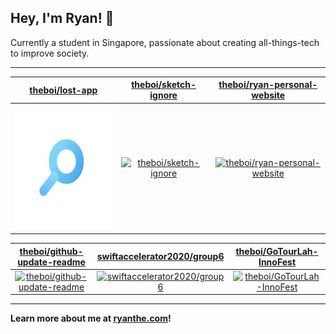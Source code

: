## Hey, I'm Ryan! 👋

Currently a student in Singapore, passionate about creating all-things-tech to improve society.

---

| [theboi/lost-app](https://github.com/theboi/lost-app) | [theboi/sketch-ignore](https://github.com/theboi/sketch-ignore) | [theboi/ryan-personal-website](https://github.com/theboi/ryan-personal-website) |
| :-: | :-: | :-: |
| <a href="https://github.com/theboi/lost-app"><img src="https://github.com/theboi/lost-app/raw/main/DISPLAY.jpg" alt="theboi/lost-app" title="theboi/lost-app" width="200" height="200"></a> | <a href="https://github.com/theboi/sketch-ignore"><img src="https://github.com/theboi/theboi/raw/main/DISPLAY.jpg" alt="theboi/sketch-ignore" title="theboi/sketch-ignore" width="200" height="200"></a> | <a href="https://github.com/theboi/ryan-personal-website"><img src="https://github.com/theboi/theboi/raw/main/DISPLAY.jpg" alt="theboi/ryan-personal-website" title="theboi/ryan-personal-website" width="200" height="200"></a> |

| [theboi/github-update-readme](https://github.com/theboi/github-update-readme) | [swiftaccelerator2020/group6](https://github.com/swiftaccelerator2020/group6) | [theboi/GoTourLah-InnoFest](https://github.com/theboi/GoTourLah-InnoFest) |
| :-: | :-: | :-: |
| <a href="https://github.com/theboi/github-update-readme"><img src="https://github.com/theboi/github-update-readme/raw/main/DISPLAY.jpg" alt="theboi/github-update-readme" title="theboi/github-update-readme" width="200" height="200"></a> | <a href="https://github.com/swiftaccelerator2020/group6"><img src="https://github.com/theboi/theboi/raw/main/DISPLAY.jpg" alt="swiftaccelerator2020/group6" title="swiftaccelerator2020/group6" width="200" height="200"></a> | <a href="https://github.com/theboi/GoTourLah-InnoFest"><img src="https://github.com/theboi/GoTourLah-InnoFest/raw/main/DISPLAY.jpg" alt="theboi/GoTourLah-InnoFest" title="theboi/GoTourLah-InnoFest" width="200" height="200"></a> |



---

**Learn more about me at [ryanthe.com](https://www.ryanthe.com)!**